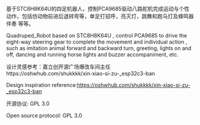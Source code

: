 基于STC8H8K64U的四足机器人，控制PCA9685驱动八路舵机完成运动与个性动作，包括仿动物前进后退转弯等，单足打招呼，亮灭灯，跳舞和跑马灯及蜂鸣器伴奏 等等。 

Quadruped_Robot based on STC8H8K64U , control PCA9685 to drive the eight-way steering gear to complete the movement and individual action , such as imitation animal forward and backward turn, greeting, lights on and off, dancing and running horse lights and buzzer accompaniment, etc.





设计灵感参考：嘉立创开源广场爆改车间主任https://oshwhub.com/shukkkk/xin-xiao-si-zu-_esp32c3-ban 

Design inspiration reference:https://oshwhub.com/shukkkk/xin-xiao-si-zu-_esp32c3-ban 



开源协议: GPL 3.0

Open source protocol: GPL 3.0